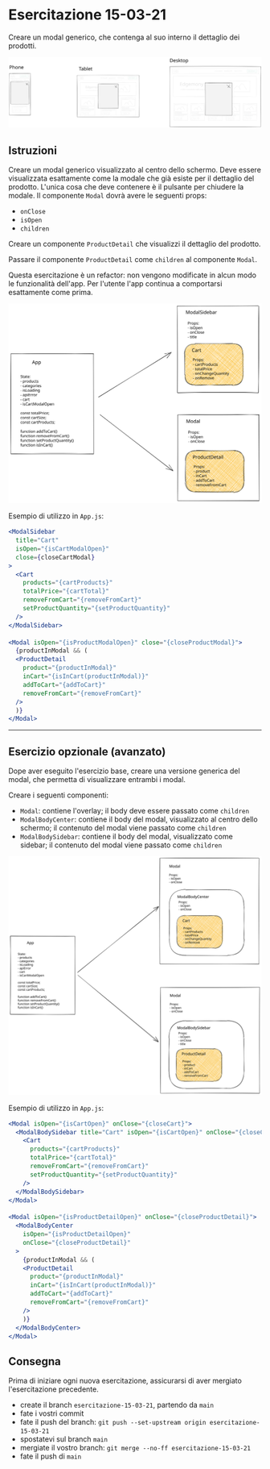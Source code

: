 # Esercitazione 15-03-21

Creare un modal generico, che contenga al suo interno il dettaglio dei prodotti.

![responsive layout](images/15-generic-modal.svg)

## Istruzioni

Creare un modal generico visualizzato al centro dello schermo.
Deve essere visualizzata esattamente come la modale che già esiste per il dettaglio del prodotto.
L'unica cosa che deve contenere è il pulsante per chiudere la modale.
Il componente `Modal` dovrà avere le seguenti props:

- `onClose`
- `isOpen`
- `children`

Creare un componente `ProductDetail` che visualizzi il dettaglio del prodotto.

Passare il componente `ProductDetail` come `children` al componente `Modal`.

Questa esercitazione è un refactor: non vengono modificate in alcun modo le funzionalità dell'app.
Per l'utente l'app continua a comportarsi esattamente come prima.

![diagram](images/15-first-step.svg)

Esempio di utilizzo in `App.js`:

```jsx
<ModalSidebar
  title="Cart"
  isOpen="{isCartModalOpen}"
  close={closeCartModal}
>
  <Cart
    products="{cartProducts}"
    totalPrice="{cartTotal}"
    removeFromCart="{removeFromCart}"
    setProductQuantity="{setProductQuantity}"
  />
</ModalSidebar>

<Modal isOpen="{isProductModalOpen}" close="{closeProductModal}">
  {productInModal && (
  <ProductDetail
    product="{productInModal}"
    inCart="{isInCart(productInModal)}"
    addToCart="{addToCart}"
    removeFromCart="{removeFromCart}"
  />
  )}
</Modal>
```

---

## Esercizio opzionale (avanzato)

Dope aver eseguito l'esercizio base, creare una versione generica del modal, che permetta di visualizzare entrambi i modal.

Creare i seguenti componenti:

- `Modal`: contiene l'overlay; il body deve essere passato come `children`
- `ModalBodyCenter`: contiene il body del modal, visualizzato al centro dello schermo; il contenuto del modal viene passato come `children`
- `ModalBodySidebar`: contiene il body del modal, visualizzato come sidebar; il contenuto del modal viene passato come `children`

![diagram](images/15-specialized-body.svg)

Esempio di utilizzo in `App.js`:

```jsx
<Modal isOpen="{isCartOpen}" onClose="{closeCart}">
  <ModalBodySidebar title="Cart" isOpen="{isCartOpen}" onClose="{closeCart}">
    <Cart
      products="{cartProducts}"
      totalPrice="{cartTotal}"
      removeFromCart="{removeFromCart}"
      setProductQuantity="{setProductQuantity}"
    />
  </ModalBodySidebar>
</Modal>

<Modal isOpen="{isProductDetailOpen}" onClose="{closeProductDetail}">
  <ModalBodyCenter
    isOpen="{isProductDetailOpen}"
    onClose="{closeProductDetail}"
  >
    {productInModal && (
    <ProductDetail
      product="{productInModal}"
      inCart="{isInCart(productInModal)}"
      addToCart="{addToCart}"
      removeFromCart="{removeFromCart}"
    />
    )}
  </ModalBodyCenter>
</Modal>
```

## Consegna

Prima di iniziare ogni nuova esercitazione, assicurarsi di aver mergiato l'esercitazione precedente.

- create il branch `esercitazione-15-03-21`, partendo da `main`
- fate i vostri commit
- fate il push del branch: `git push --set-upstream origin esercitazione-15-03-21`
- spostatevi sul branch `main`
- mergiate il vostro branch: `git merge --no-ff esercitazione-15-03-21`
- fate il push di `main`
